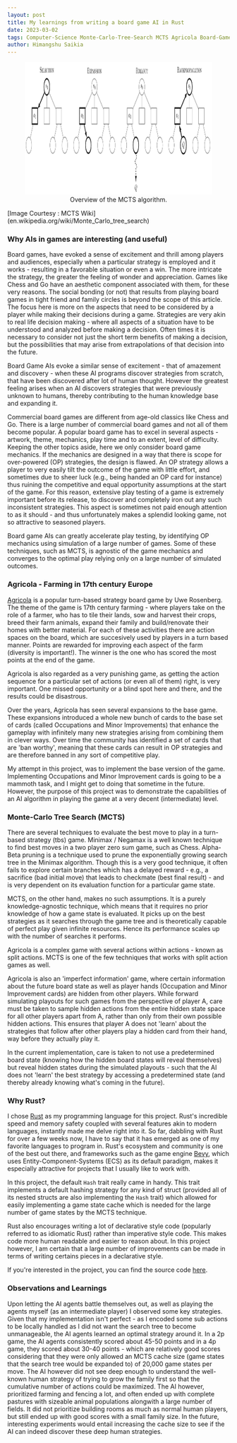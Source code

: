 ```yaml
---
layout: post
title: My learnings from writing a board game AI in Rust
date: 2023-03-02
tags: Computer-Science Monte-Carlo-Tree-Search MCTS Agricola Board-Games Artificial-Intelligence Rust Algorithms
author: Himangshu Saikia
---
```


<center>
<figure>
    <img src="/assets/img/MCTS_Algorithm.png"
         alt="Overview of the MCTS algorithm." height="300">
    <figcaption>Overview of the MCTS algorithm. </figcaption>
</figure>
</center>
[Image Courtesy : MCTS Wiki](en.wikipedia.org/wiki/Monte_Carlo_tree_search)

### Why AIs in games are interesting (and useful)

Board games, have evoked a sense of excitement and thrill among players and audiences, especially when a particular strategy is employed and it works - resulting in a favorable situation or even a win. The more intricate the strategy, the greater the feeling of wonder and appreciation. Games like Chess and Go have an aesthetic component associated with them, for these very reasons. The social bonding (or not) that results from playing board games in tight friend and family circles is beyond the scope of this article. The focus here is more on the aspects that need to be considered by a player while making their decisions during a game. Strategies are very akin to real life decision making - where all aspects of a situation have to be understood and analyzed before making a decision. Often times it is necessary to consider not just the short term benefits of making a decision, but the possibilities that may arise from extrapolations of that decision into the future.

Board Game AIs evoke a similar sense of excitement - that of amazement and discovery - when these AI programs discover strategies from scratch, that have been discovered after lot of human thought. However the greatest feeling arises when an AI discovers strategies that were previously unknown to humans, thereby contributing to the human knowledge base and expanding it.

Commercial board games are different from age-old classics like Chess and Go. There is a large number of commercial board games and not all of them become popular. A popular board game has to excel in several aspects - artwork, theme, mechanics, play time and to an extent, level of difficulty. Keeping the other topics aside, here we only consider board game mechanics. If the mechanics are designed in a way that there is scope for over-powered (OP) strategies, the design is flawed. An OP strategy allows a player to very easily tilt the outcome of the game with little effort, and sometimes due to sheer luck (e.g., being handed an OP card for instance) thus ruining the competitive and equal opportunity assumptions at the start of the game. For this reason, extensive play testing of a game is extremely important before its release, to discover and completely iron out any such inconsistent strategies. This aspect is sometimes not paid enough attention to as it should - and thus unfortunately makes a splendid looking game, not so attractive to seasoned players.

Board game AIs can greatly accelerate play testing, by identifying OP mechanics using simulation of a large number of games. Some of these techniques, such as MCTS, is agnostic of the game mechanics and converges to the optimal play relying only on a large number of simulated outcomes. 

### Agricola - Farming in 17th century Europe

[Agricola](https://en.wikipedia.org/wiki/Agricola_(board_game)) is a popular turn-based strategy board game by Uwe Rosenberg. The theme of the game is 17th century farming - where players take on the role of a farmer, who has to tile their lands, sow and harvest their crops, breed their farm animals, expand their family and build/renovate their homes with better material. For each of these activities there are action spaces on the board, which are succesively used by players in a turn based manner. Points are rewarded for improving each aspect of the farm (diversity is important!). The winner is the one who has scored the most points at the end of the game. 

Agricola is also regarded as a very punishing game, as getting the action sequence for a particular set of actions (or even all of them) right, is very important. One missed opportunity or a blind spot here and there, and the results could be disastrous. 

Over the years, Agricola has seen several expansions to the base game. These expansions introduced a whole new bunch of cards to the base set of cards (called Occupations and Minor Improvements) that enhance the gameplay with infinitely many new strategies arising from combining them in clever ways. Over time the community has identified a set of cards that are 'ban worthy', meaning that these cards can result in OP strategies and are therefore banned in any sort of competitive play. 

My attempt in this project, was to implement the base version of the game. Implementing Occupations and Minor Improvement cards is going to be a mammoth task, and I might get to doing that sometime in the future. However, the purpose of this project was to demonstrate the capabilities of an AI algorithm in playing the game at a very decent (intermediate) level.

### Monte-Carlo Tree Search (MCTS)

There are several techniques to evaluate the best move to play in a turn-based strategy (tbs) game. Minimax / Negamax is a well known technique to find best moves in a two player zero sum game, such as Chess. Alpha-Beta pruning is a technique used to prune the exponentially growing search tree in the Minimax algorithm. Though this is a very good technique, it often fails to explore certain branches which has a delayed reward - e.g., a sacrifice (bad initial move) that leads to checkmate (best final result) - and is very dependent on its evaluation function for a particular game state.

MCTS, on the other hand, makes no such assumptions. It is a purely knowledge-agnostic technique, which means that it requires no prior knowledge of how a game state is evaluated. It picks up on the best strategies as it searches through the game tree and is theoretically capable of perfect play given infinite resources. Hence its performance scales up with the number of searches it performs.

Agricola is a complex game with several actions within actions - known as split actions. MCTS is one of the few techniques that works with split action games as well.

Agricola is also an 'imperfect information' game, where certain information about the future board state as well as player hands (Occupation and Minor Improvement cards) are hidden from other players. While forward simulating playouts for such games from the perspective of player A, care must be taken to sample hidden actions from the entire hidden state space for all other players apart from A, rather than only from their own possible hidden actions. This ensures that player A does not 'learn' about the strategies that follow after other players play a hidden card from their hand, way before they actually play it.

In the current implementation, care is taken to not use a predetermined board state (knowing how the hidden board states will reveal themselves) but reveal hidden states during the simulated playouts - such that the AI does not 'learn' the best strategy by accessing a predetermined state (and thereby already knowing what's coming in the future).

### Why Rust?

I chose [Rust](https://doc.rust-lang.org/book/title-page.html) as my programming language for this project. Rust's incredible speed and memory safety coupled with several features akin to modern languages, instantly made me delve right into it. So far, dabbling with Rust for over a few weeks now, I have to say that it has emerged as one of my favorite languages to program in. Rust's ecosystem and community is one of the best out there, and frameworks such as the game engine [Bevy](https://bevyengine.org/), which uses Entity-Component-Systems (ECS) as its default paradigm, makes it especially attractive for projects that I usually like to work with.

In this project, the default `Hash` trait really came in handy. This trait implements a default hashing strategy for any kind of struct (provided all of its nested structs are also implementing the `Hash` trait) which allowed for easily implementing a game state cache which is needed for the large number of game states by the MCTS technique.

Rust also encourages writing a lot of declarative style code (popularly referred to as idiomatic Rust) rather than imperative style code. This makes code more human readable and easier to reason about. In this project however, I am certain that a large number of improvements can be made in terms of writing certains pieces in a declarative style. 

If you're interested in the project, you can find the source code [here](https://github.com/hsaikia/Agricola).

### Observations and Learnings

Upon letting the AI agents battle themselves out, as well as playing the agents myself (as an intermediate player) I observed some key strategies. Given that my implementation isn't perfect - as I encoded some sub actions to be locally handled as I did not want the search tree to become unmanageable, the AI agents learned an optimal strategy around it. In a 2p game, the AI agents consistently scored about 45-50 points and in a 4p game, they scored about 30-40 points - which are relatively good scores considering that they were only allowed an MCTS cache size (game states that the search tree would be expanded to) of 20,000 game states per move. The AI however did not see deep enough to understand the well-known human strategy of trying to grow the family first so that the cumulative number of actions could be maximized. The AI however, prioritized farming and fencing a lot, and often ended up with complete pastures with sizeable animal populations alongwith a large number of fields. It did not prioritize building rooms as much as normal human players, but still ended up with good scores with a small family size. In the future, interesting experiments would entail increasing the cache size to see if the AI can indeed discover these deep human strategies.